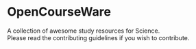 # OpenCourseWare 

A collection of awesome study resources for Science. \
Please read the contributing guidelines if you wish to contribute.
